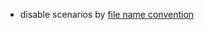 * disable scenarios by [file name convention](groovy-standalone-runner/skipping-tests#unconditionally-skipping-tests)